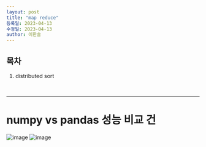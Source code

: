 ```yaml
---
layout: post
title: "map reduce"
등록일: 2023-04-13
수정일: 2023-04-13
author: 이한솔
---
```


## **목차**
1. distributed sort

<Br>
   
---

# **numpy vs pandas 성능 비교 건**
![image](https://user-images.githubusercontent.com/109563345/231952172-4c7aeb32-3bf7-400c-9604-f523be3ca7a0.png)
   ![image](https://user-images.githubusercontent.com/109563345/231953909-0af8ca48-d5f3-474b-822b-a9317f5db185.png)

